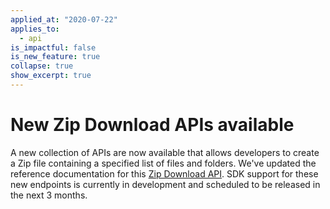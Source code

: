 ```yaml
---
applied_at: "2020-07-22"
applies_to: 
  - api
is_impactful: false
is_new_feature: true
collapse: true
show_excerpt: true
---
```


# New Zip Download APIs available

A new collection of APIs are now available that allows developers to create a
Zip file containing a specified list of files and folders. We've updated the
reference documentation for this [Zip Download API][zip_downloads_api]. SDK
support for these new endpoints is currently in development and scheduled
to be released in the next 3 months.

[zip_downloads_api]: e://post_zip_downloads
